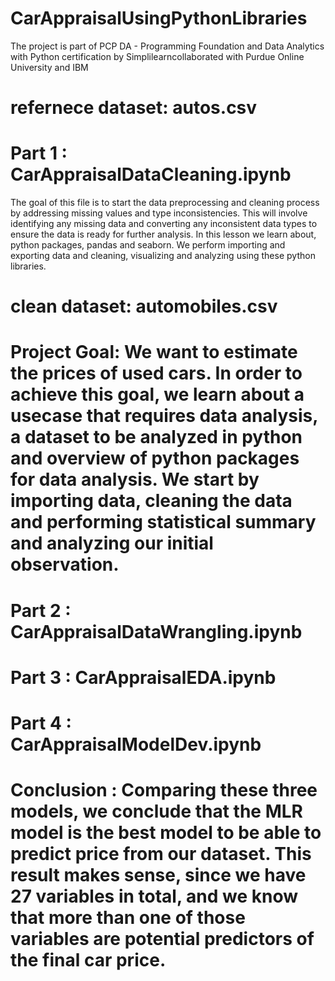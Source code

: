 # CarAppraisalUsingPythonLibraries
The project is part of PCP DA - Programming Foundation and Data Analytics with Python certification by Simplilearncollaborated with  Purdue Online University and IBM
# refernece dataset: autos.csv
# Part 1 : CarAppraisalDataCleaning.ipynb 
The goal of this file is to start the data preprocessing and cleaning process by addressing missing values and type inconsistencies. This will involve identifying any missing data and converting any inconsistent data types to ensure the data is ready for further analysis.
In this lesson we learn about, python packages, pandas and seaborn. We perform importing and exporting data and cleaning, visualizing and analyzing using these python libraries.
# clean dataset: automobiles.csv
# Project Goal: We want to estimate the prices of used cars. In order to achieve this goal, we learn about a usecase that requires data analysis, a dataset to be analyzed in python and overview of python packages for data analysis. We start by importing data, cleaning the data and performing statistical summary and analyzing our initial observation.
# Part 2 : CarAppraisalDataWrangling.ipynb 
# Part 3 : CarAppraisalEDA.ipynb 
# Part 4 : CarAppraisalModelDev.ipynb 
# Conclusion : Comparing these three models, we conclude that the MLR model is the best model to be able to predict price from our dataset. This result makes sense, since we have 27 variables in total, and we know that more than one of those variables are potential predictors of the final car price.

